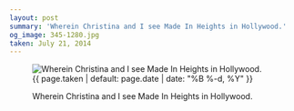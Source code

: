 ```yaml
---
layout: post
summary: 'Wherein Christina and I see Made In Heights in Hollywood.'
og_image: 345-1280.jpg
taken: July 21, 2014
---
```


<figure class="post">
<img alt="Wherein Christina and I see Made In Heights in Hollywood." sizes="(min-width: 700px) 50vw, calc(100vw - 2rem)" src="{{ site.assets_url }}/345-640.jpg" srcset="{{ site.assets_url }}/345-1280.jpg 1280w, {{ site.assets_url }}/345-960.jpg 960w, {{ site.assets_url }}/345-640.jpg 640w, {{ site.assets_url }}/345-320.jpg 320w"/>
<figcaption>
<time>{{ page.taken | default: page.date | date: "%B %-d, %Y" }}</time>
<p>Wherein Christina and I see Made In Heights in Hollywood.</p>
</figcaption>
</figure>
